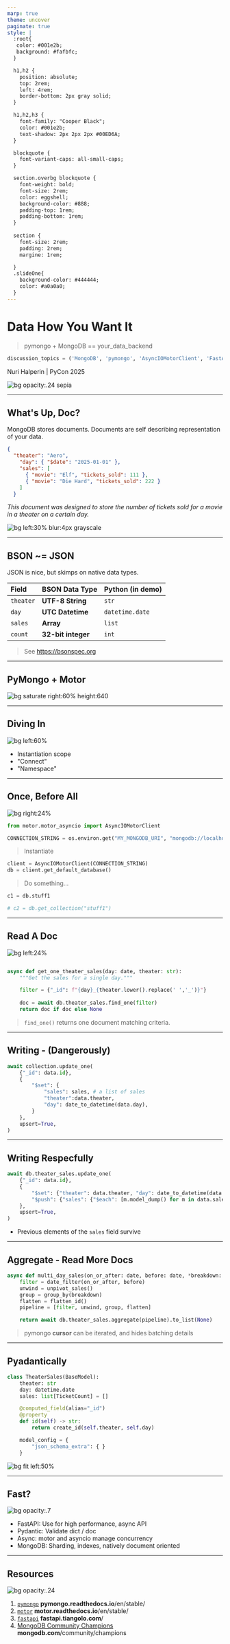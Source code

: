 ```yaml
---
marp: true
theme: uncover
paginate: true
style: |
  :root{
   color: #001e2b;
   background: #fafbfc;
  }

  h1,h2 {
    position: absolute;
    top: 2rem;
    left: 4rem;
    border-bottom: 2px gray solid;
  }

  h1,h2,h3 {
    font-family: "Cooper Black";
    color: #001e2b;
    text-shadow: 2px 2px 2px #00ED6A;
  }

  blockquote {
    font-variant-caps: all-small-caps;
  }

  section.overbg blockquote {    
    font-weight: bold;
    font-size: 2rem;
    color: eggshell;
    background-color: #888;
    padding-top: 1rem;
    padding-bottom: 1rem;
  }
  
  section {
    font-size: 2rem;
    padding: 2rem;
    margine: 1rem;

  }
  .slideOne{
    background-color: #444444;
    color: #a0a0a0;
  }
---
```

<!-- _paginate: skip -->
# Data How You Want It

> pymongo + MongoDB == your_data_backend

```python
discussion_topics = ('MongoDB', 'pymongo', 'AsyncIOMotorClient', 'FastAPI')
```

Nuri Halperin | PyCon 2025

![bg opacity:.24 sepia](assets/Caustics.gif)

---

## What's Up, Doc?

MongoDB stores documents. Documents are self describing representation of your data.

```json
{
  "theater": "Aero",
    "day": { "$date": "2025-01-01" },
    "sales": [
      { "movie": "Elf", "tickets_sold": 111 },
      { "movie": "Die Hard", "tickets_sold": 222 }
    ]
  }
```

_This document was designed to store the number of tickets sold for a movie in a theater on a certain day._

![bg left:30% blur:4px grayscale](assets/doc.png)

---

## BSON ~= JSON

JSON is nice, but skimps on native data types.

Field| BSON Data Type | Python (in demo)
:-- |:-- |:--
`theater` | **UTF-8 String** | `str`
`day` | **UTC Datetime** | `datetime.date`
`sales` | **Array** | `list`
`count` | **32-bit integer** | `int`

> See <https://bsonspec.org>
---

## PyMongo + Motor

![bg saturate right:60% height:640](assets/pymongo_motor_mongodb.svg)

---

## Diving In

![bg left:60%](assets/diving_in.jpg)

- Instantiation scope
- "Connect"
- "Namespace"

---

## Once, Before All

![bg right:24%](assets/atlas_globe.webp)

```python
from motor.motor_asyncio import AsyncIOMotorClient

CONNECTION_STRING = os.environ.get("MY_MONGODB_URI", "mongodb://localhost/demo")
```

> Instantiate

```python
client = AsyncIOMotorClient(CONNECTION_STRING)
db = client.get_default_database()
```

> Do something...

```python
c1 = db.stuff1

# c2 = db.get_collection("stuff1")
```

---

## Read A Doc

![bg left:24%](assets/reading.jpg)

```python

async def get_one_theater_sales(day: date, theater: str):
    """Get the sales for a single day."""

    filter = {"_id": f"{day}_{theater.lower().replace(' ','_')}"}
    
    doc = await db.theater_sales.find_one(filter)
    return doc if doc else None
```

> `find_one()` returns one document matching criteria.
---
<!-- _backgroundColor: hsl(0, 100%, 64%) -->

## Writing - (Dangerously)

```python
await collection.update_one(
    {"_id": data.id},
    {
        "$set": {
            "sales": sales, # a list of sales
            "theater":data.theater,
            "day": date_to_datetime(data.day),
        }
    },
    upsert=True,
)
```
<!-- The danger is that sales array gets replaced completely. Previous elements gone -->
---

## Writing Respecfully

```python
await db.theater_sales.update_one(
    {"_id": data.id},
    {
        "$set": {"theater": data.theater, "day": date_to_datetime(data.day)},
        "$push": {"sales": {"$each": [m.model_dump() for m in data.sales]}},
    },
    upsert=True,
)
```

* Previous elements of the `sales` field survive
<!-- This write respects existing array elements -->
---

## Aggregate - Read More Docs

```python
async def multi_day_sales(on_or_after: date, before: date, *breakdown: str):
    filter = date_filter(on_or_after, before)
    unwind = unpivot_sales()
    group = group_by(breakdown)
    flatten = flatten_id()
    pipeline = [filter, unwind, group, flatten]

    return await db.theater_sales.aggregate(pipeline).to_list(None)
```

> pymongo **cursor** can be iterated, and hides batching details

---

## Pyadantically

```python
class TheaterSales(BaseModel):
    theater: str
    day: datetime.date
    sales: list[TicketCount] = []

    @computed_field(alias="_id")
    @property
    def id(self) -> str:
        return create_id(self.theater, self.day)

    model_config = {
        "json_schema_extra": { }
    }
```

![bg fit left:50%](assets/pydantic-mapping.svg)

---
## Fast?

![bg opacity:.7](assets/rocket_launch.jpg)

- FastAPI: Use for high performance, async API
- Pydantic: Validate dict / doc
- Async: motor and asyncio manage concurrency
- MongoDB: Sharding, indexes, natively document oriented

---

## Resources

![bg opacity:.24](assets/library.jpg)

1. [`pymongo`](//pymongo.readthedocs.io/en/stable/) **pymongo.readthedocs.io**/en/stable/
1. [`motor`](//motor.readthedocs.io/en/stable/) **motor.readthedocs.io**/en/stable/
1. [`fastapi`](//fastapi.tiangolo.com/) **fastapi.tiangolo.com**/
1. [MongoDB Community Champions](//www.mongodb.com/community/champions/) **mongodb.com**/community/champions
